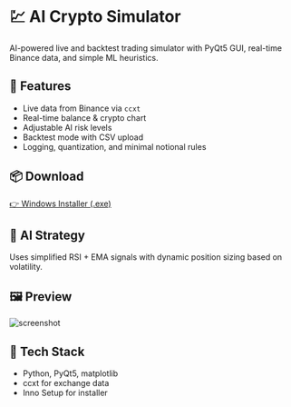 # 💹 AI Crypto Simulator

AI-powered live and backtest trading simulator with PyQt5 GUI, real-time Binance data, and simple ML heuristics.

## 🚀 Features
- Live data from Binance via `ccxt`
- Real-time balance & crypto chart
- Adjustable AI risk levels
- Backtest mode with CSV upload
- Logging, quantization, and minimal notional rules

## 📦 Download
[👉 Windows Installer (.exe)]()

## 🧠 AI Strategy
Uses simplified RSI + EMA signals with dynamic position sizing based on volatility.

## 🖼️ Preview
![screenshot]()

## 🔧 Tech Stack
- Python, PyQt5, matplotlib
- ccxt for exchange data
- Inno Setup for installer